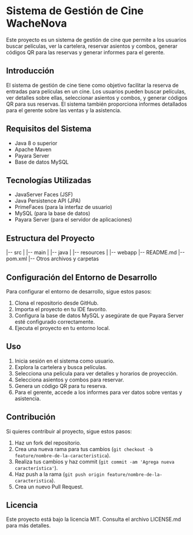 # Sistema de Gestión de Cine WacheNova

Este proyecto es un sistema de gestión de cine que permite a los usuarios buscar películas, ver la cartelera, reservar asientos y combos, generar códigos QR para las reservas y generar informes para el gerente.

## Introducción

El sistema de gestión de cine tiene como objetivo facilitar la reserva de entradas para películas en un cine. Los usuarios pueden buscar películas, ver detalles sobre ellas, seleccionar asientos y combos, y generar códigos QR para sus reservas. El sistema también proporciona informes detallados para el gerente sobre las ventas y la asistencia.

## Requisitos del Sistema

- Java 8 o superior
- Apache Maven
- Payara Server
- Base de datos MySQL

## Tecnologías Utilizadas

- JavaServer Faces (JSF)
- Java Persistence API (JPA)
- PrimeFaces (para la interfaz de usuario)
- MySQL (para la base de datos)
- Payara Server (para el servidor de aplicaciones)

## Estructura del Proyecto

|-- src
| |-- main
| |-- java
| |-- resources
| |-- webapp
|-- README.md
|-- pom.xml
|-- Otros archivos y carpetas


## Configuración del Entorno de Desarrollo

Para configurar el entorno de desarrollo, sigue estos pasos:

1. Clona el repositorio desde GitHub.
2. Importa el proyecto en tu IDE favorito.
3. Configura la base de datos MySQL y asegúrate de que Payara Server esté configurado correctamente.
4. Ejecuta el proyecto en tu entorno local.

## Uso

1. Inicia sesión en el sistema como usuario.
2. Explora la cartelera y busca películas.
3. Selecciona una película para ver detalles y horarios de proyección.
4. Selecciona asientos y combos para reservar.
5. Genera un código QR para tu reserva.
6. Para el gerente, accede a los informes para ver datos sobre ventas y asistencia.

## Contribución

Si quieres contribuir al proyecto, sigue estos pasos:

1. Haz un fork del repositorio.
2. Crea una nueva rama para tus cambios (`git checkout -b feature/nombre-de-la-caracteristica`).
3. Realiza tus cambios y haz commit (`git commit -am 'Agrega nueva característica'`).
4. Haz push a la rama (`git push origin feature/nombre-de-la-caracteristica`).
5. Crea un nuevo Pull Request.

## Licencia

Este proyecto está bajo la licencia MIT. Consulta el archivo LICENSE.md para más detalles.
